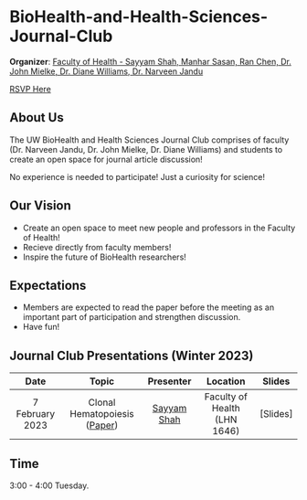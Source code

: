 # BioHealth-and-Health-Sciences-Journal-Club

**Organizer**: [Faculty of Health - Sayyam Shah, Manhar Sasan, Ran Chen, Dr. John Mielke, Dr. Diane Williams, Dr. Narveen Jandu](mailto:njandu@uwaterloo.ca)

 [RSVP Here](https://forms.gle/id9nX5baKVeW47TW6)

## About Us

The UW BioHealth and Health Sciences Journal Club comprises of faculty (Dr. Narveen Jandu, Dr. John Mielke, Dr. Diane Williams) and students to create an open space for journal article discussion!

No experience is needed to participate! Just a curiosity for science!

## Our Vision

- Create an open space to meet new people and professors in the Faculty of Health!
- Recieve directly from faculty members!
- Inspire the future of BioHealth researchers!

## Expectations

- Members are expected to read the paper before the meeting as an important part of participation and strengthen discussion.
- Have fun!

## Journal Club Presentations (Winter 2023)


|Date| Topic | Presenter| Location | Slides | 
|:----------------:|:----------------------------------------:|:----------:|:------:|:-------:|
| 7 February 2023 |Clonal Hematopoiesis ([Paper](https://www.nejm.org/doi/full/10.1056/nejmoa1408617)) |[Sayyam Shah](mailto:s284shah@uwaterloo.ca) | Faculty of Health (LHN 1646)|[Slides]|


## Time
3:00 - 4:00 Tuesday.
